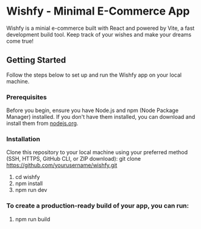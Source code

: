 # Wishfy - Minimal E-Commerce App

Wishfy is a minial e-commerce built with React and powered by Vite, a fast development build tool. Keep track of your wishes and make your dreams come true!

## Getting Started

Follow the steps below to set up and run the Wishfy app on your local machine.

### Prerequisites

Before you begin, ensure you have Node.js and npm (Node Package Manager) installed. If you don't have them installed, you can download and install them from [nodejs.org](https://nodejs.org/).

### Installation

Clone this repository to your local machine using your preferred method (SSH, HTTPS, GitHub CLI, or ZIP download):
   git clone https://github.com/yourusername/wishfy.git
1. cd wishfy
2. npm install
3. npm run dev

### To create a production-ready build of your app, you can run:
1. npm run build

